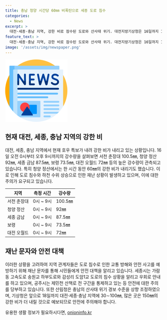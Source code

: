 ```yaml
---
title: 충남 청양 시간당 60㎜ 비폭탄으로 세종 도로 침수
categories:
  - News
excerpt: >
  대전·세종·충남 지역, 강한 비로 잠수된 도로와 산사태 위기. 대전지방기상청은 16일까지 150mm의 강한 비가 예상된다고 밝혔다. 도로 침수와 산사태 위험 때문에 각 시군이 재난 문자를 발송해 시민에 경고를 전하고 있다. 세종시는 가람동 고속도로와 송원교 하부도로 등 일부 도로의 침수 상황을 알리고, 공주시는 제민천 산책로 전 구간 통제 중이라고 밝혔다. 산림청은 산사태 위기 경보 수준을 상향 조정했으며, 기상청은 안전사고에 대비하고 비 피해를 예방할 것을 당부하고 있다.
feature_text: >
  대전·세종·충남 지역, 강한 비로 잠수된 도로와 산사태 위기. 대전지방기상청은 16일까지 150mm의 강한 비가 예상된다고 밝혔다. 도로 침수와 산사태 위험 때문에 각 시군이 재난 문자를 발송해 시민에 경고를 전하고 있다. 세종시는 가람동 고속도로와 송원교 하부도로 등 일부 도로의 침수 상황을 알리고, 공주시는 제민천 산책로 전 구간 통제 중이라고 밝혔다. 산림청은 산사태 위기 경보 수준을 상향 조정했으며, 기상청은 안전사고에 대비하고 비 피해를 예방할 것을 당부하고 있다.
image: '/assets/img/newspaper.png'
---
```


<p><img src="/assets/img/newspaper.png" alt="kimp 속보" /></p>

<h2 data-ke-size="size26">현재 대전, 세종, 충남 지역의 강한 비</h2>

<p data-ke-size="size16">대전, 세종, 충남 지역에서 현재 호우 특보가 내려 강한 비가 내리고 있는 상황입니다. 16일 오전 0시부터 오후 9시까지의 강수량을 살펴보면 서천 춘장대 100.5㎜, 청양 정산 92㎜, 세종 금남 87.5㎜, 보령 73.5㎜, 대전 오월드 72㎜ 등의 높은 강수량이 관측되고 있습니다. 특히 청양 정산에서는 한 시간 동안 60㎜의 강한 비가 내리기도 했습니다. 이로 인해 도로 침수와 하천 수위 상승으로 인한 재난 상황이 발생하고 있으며, 이에 대한 주의가 요구되고 있습니다.</p>

<table>
<thead>
<tr>
<th>지역</th>
<th>측정 시간</th>
<th>강수량</th>
</tr>
</thead>
<tbody>
<tr>
<td>서천 춘장대</td>
<td>0시 ~ 9시</td>
<td>100.5㎜</td>
</tr>
<tr>
<td>청양 정산</td>
<td>0시 ~ 9시</td>
<td>92㎜</td>
</tr>
<tr>
<td>세종 금남</td>
<td>0시 ~ 9시</td>
<td>87.5㎜</td>
</tr>
<tr>
<td>보령</td>
<td>0시 ~ 9시</td>
<td>73.5㎜</td>
</tr>
<tr>
<td>대전 오월드</td>
<td>0시 ~ 9시</td>
<td>72㎜</td>
</tr>
</tbody>
</table>

<h2 data-ke-size="size26">재난 문자와 안전 대책</h2>

<p data-ke-size="size16">이러한 상황을 고려하여 지역 관계자들은 도로 침수로 인한 교통 방해와 안전 사고를 예방하기 위해 재난 문자를 통해 시민들에게 안전 대책을 알리고 있습니다. 세종시는 가람동 고속도로 송원교 하부도로와 감성리 도암1교 도로의 침수 상황을 알리고 우회로 안내를 하고 있으며, 공주시는 제민천 산책로 전 구간을 통제하고 있는 등 안전에 대한 주의를 당부하고 있습니다. 또한 산림청은 충남의 산사태 위기 경보 수준을 상향 조정하였으며, 기상청은 앞으로 18일까지 대전·세종·충남 지역에 30∼100㎜, 많은 곳은 150㎜의 강한 비가 더 내릴 것으로 예보되므로 안전에 주의해야 합니다.</p>
유용한 생활 정보가 필요하시다면, <a href="https://onioninfo.kr" rel="dofollow">onioninfo.kr</a>


